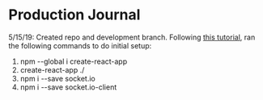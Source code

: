# Production Journal

5/15/19: Created repo and development branch.  Following [this tutorial][tutorial], ran the following commands to do initial setup:
1. npm --global i create-react-app
2. create-react-app ./
3. npm i --save socket.io
4. npm i --save socket.io-client

[tutorial]: https://medium.com/dailyjs/combining-react-with-socket-io-for-real-time-goodness-d26168429a34